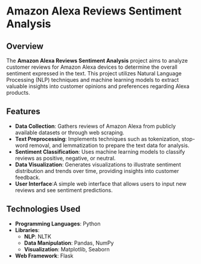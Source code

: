 # Amazon Alexa Reviews Sentiment Analysis

## Overview
The **Amazon Alexa Reviews Sentiment Analysis** project aims to analyze customer reviews for Amazon Alexa devices to determine the overall sentiment expressed in the text. This project utilizes Natural Language Processing (NLP) techniques and machine learning models to extract valuable insights into customer opinions and preferences regarding Alexa products.

## Features
- **Data Collection**: Gathers reviews of Amazon Alexa from publicly available datasets or through web scraping.
- **Text Preprocessing**: Implements techniques such as tokenization, stop-word removal, and lemmatization to prepare the text data for analysis.
- **Sentiment Classification**: Uses machine learning models to classify reviews as positive, negative, or neutral.
- **Data Visualization**: Generates visualizations to illustrate sentiment distribution and trends over time, providing insights into customer feedback.
- **User Interface**:A simple web interface that allows users to input new reviews and see sentiment predictions.

## Technologies Used
- **Programming Languages**: Python
- **Libraries**: 
  - **NLP**: NLTK
  - **Data Manipulation**: Pandas, NumPy
  - **Visualization**: Matplotlib, Seaborn
- **Web Framework**: Flask 


